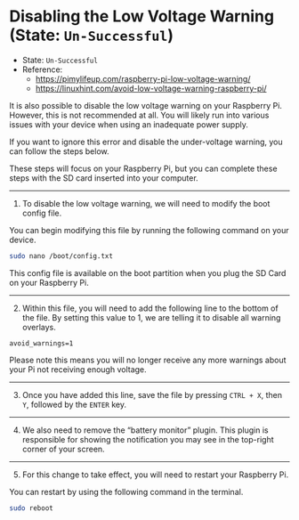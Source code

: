 # Disabling the Low Voltage Warning (State: `Un-Successful`)
- State: `Un-Successful`
- Reference: 
  - https://pimylifeup.com/raspberry-pi-low-voltage-warning/
  - https://linuxhint.com/avoid-low-voltage-warning-raspberry-pi/

It is also possible to disable the low voltage warning on your Raspberry Pi. However, this is not recommended at all. You will likely run into various issues with your device when using an inadequate power supply.

If you want to ignore this error and disable the under-voltage warning, you can follow the steps below.

These steps will focus on your Raspberry Pi, but you can complete these steps with the SD card inserted into your computer.

---

1. To disable the low voltage warning, we will need to modify the boot config file.

You can begin modifying this file by running the following command on your device.

```bash
sudo nano /boot/config.txt
```

This config file is available on the boot partition when you plug the SD Card on your Raspberry Pi.

---

2. Within this file, you will need to add the following line to the bottom of the file. By setting this value to 1, we are telling it to disable all warning overlays.

`avoid_warnings=1`

Please note this means you will no longer receive any more warnings about your Pi not receiving enough voltage.

---

3. Once you have added this line, save the file by pressing `CTRL + X`, then `Y`, followed by the `ENTER` key.

---

4. We also need to remove the “battery monitor” plugin. This plugin is responsible for showing the notification you may see in the top-right corner of your screen.

---

5. For this change to take effect, you will need to restart your Raspberry Pi.

You can restart by using the following command in the terminal.

```bash
sudo reboot
```